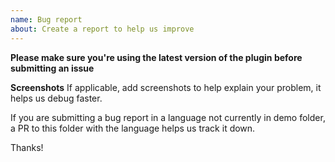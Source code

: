 ```yaml
---
name: Bug report
about: Create a report to help us improve
---
```


**Please make sure you're using the latest version of the plugin before submitting an issue**

**Screenshots**
If applicable, add screenshots to help explain your problem, it helps us debug faster.

If you are submitting a bug report in a language not currently in demo folder, a PR to this folder with the language helps us track it down.

Thanks!
